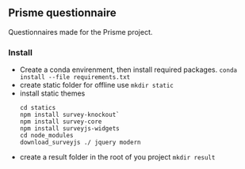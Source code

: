 ## Prisme questionnaire
Questionnaires made for the Prisme project. 
### Install
- Create a conda envirenment, then install required packages.
`conda install --file requirements.txt`
- create static folder for offline use
`mkdir static`
- install static themes
  ```
  cd statics
  npm install survey-knockout`
  npm install survey-core
  npm install surveyjs-widgets
  cd node_modules
  download_surveyjs ./ jquery modern
  ```
- create a result folder in the root of you project
`mkdir result`
